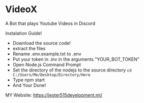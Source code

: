 # VideoX
A Bot that plays Youtube Videos in Discord


Instalation Guide!
 - Download the source code!
 - extract the files
 - Rename .env.example.txt to .env
 - Put your token in .inv in the arguments "YOUR_BOT_TOKEN"
 - Open Node.js Command Prompt
 - Set the directory of the nodejs to the source directory `cd C:/Users/Me/Desktop/Directory/Here`
 - Type npm start
 - And Your Done!

MY Website: https://jester515development.ml/
